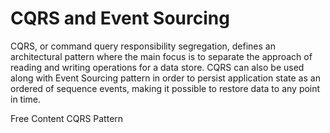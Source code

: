 # CQRS and Event Sourcing

CQRS, or command query responsibility segregation, defines an architectural pattern where the main focus is to separate the approach of reading and writing operations for a data store. CQRS can also be used along with Event Sourcing pattern in order to persist application state as an ordered of sequence events, making it possible to restore data to any point in time.

<ResourceGroupTitle>Free Content</ResourceGroupTitle>
<BadgeLink colorScheme='blue' badgeText='Official Docs' href='https://docs.microsoft.com/en-us/azure/architecture/patterns/cqrs'>CQRS Pattern</BadgeLink>
